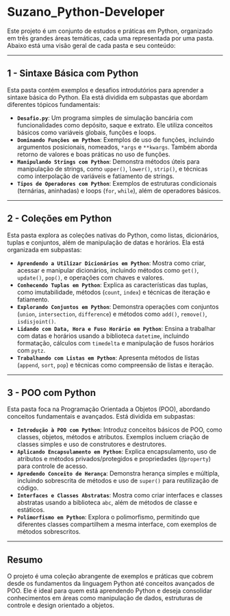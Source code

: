 # Suzano_Python-Developer

Este projeto é um conjunto de estudos e práticas em Python, organizado em três grandes áreas temáticas, cada uma representada por uma pasta. Abaixo está uma visão geral de cada pasta e seu conteúdo:

---

## **1 - Sintaxe Básica com Python**
Esta pasta contém exemplos e desafios introdutórios para aprender a sintaxe básica do Python. Ela está dividida em subpastas que abordam diferentes tópicos fundamentais:

- **`Desafio.py`**: Um programa simples de simulação bancária com funcionalidades como depósito, saque e extrato. Ele utiliza conceitos básicos como variáveis globais, funções e loops.
- **`Dominando Funções em Python`**: Exemplos de uso de funções, incluindo argumentos posicionais, nomeados, `*args` e `**kwargs`. Também aborda retorno de valores e boas práticas no uso de funções.
- **`Manipulando Strings com Python`**: Demonstra métodos úteis para manipulação de strings, como `upper()`, `lower()`, `strip()`, e técnicas como interpolação de variáveis e fatiamento de strings.
- **`Tipos de Operadores com Python`**: Exemplos de estruturas condicionais (ternárias, aninhadas) e loops (`for`, `while`), além de operadores básicos.

---

## **2 - Coleções em Python**
Esta pasta explora as coleções nativas do Python, como listas, dicionários, tuplas e conjuntos, além de manipulação de datas e horários. Ela está organizada em subpastas:

- **`Aprendendo a Utilizar Dicionários em Python`**: Mostra como criar, acessar e manipular dicionários, incluindo métodos como `get()`, `update()`, `pop()`, e operações com chaves e valores.
- **`Conhecendo Tuplas em Python`**: Explica as características das tuplas, como imutabilidade, métodos (`count`, `index`) e técnicas de iteração e fatiamento.
- **`Explorando Conjuntos em Python`**: Demonstra operações com conjuntos (`union`, `intersection`, `difference`) e métodos como `add()`, `remove()`, `isdisjoint()`.
- **`Lidando com Data, Hora e Fuso Horário em Python`**: Ensina a trabalhar com datas e horários usando a biblioteca `datetime`, incluindo formatação, cálculos com `timedelta` e manipulação de fusos horários com `pytz`.
- **`Trabalhando com Listas em Python`**: Apresenta métodos de listas (`append`, `sort`, `pop`) e técnicas como compreensão de listas e iteração.

---

## **3 - POO com Python**
Esta pasta foca na Programação Orientada a Objetos (POO), abordando conceitos fundamentais e avançados. Está dividida em subpastas:

- **`Introdução à POO com Python`**: Introduz conceitos básicos de POO, como classes, objetos, métodos e atributos. Exemplos incluem criação de classes simples e uso de construtores e destrutores.
- **`Aplicando Encapsulamento em Python`**: Explica encapsulamento, uso de atributos e métodos privados/protegidos e propriedades (`@property`) para controle de acesso.
- **`Apredendo Conceito de Herança`**: Demonstra herança simples e múltipla, incluindo sobrescrita de métodos e uso de `super()` para reutilização de código.
- **`Interfaces e Classes Abstratas`**: Mostra como criar interfaces e classes abstratas usando a biblioteca `abc`, além de métodos de classe e estáticos.
- **`Polimorfismo em Python`**: Explora o polimorfismo, permitindo que diferentes classes compartilhem a mesma interface, com exemplos de métodos sobrescritos.

---

## **Resumo**
O projeto é uma coleção abrangente de exemplos e práticas que cobrem desde os fundamentos da linguagem Python até conceitos avançados de POO. Ele é ideal para quem está aprendendo Python e deseja consolidar conhecimentos em áreas como manipulação de dados, estruturas de controle e design orientado a objetos.
